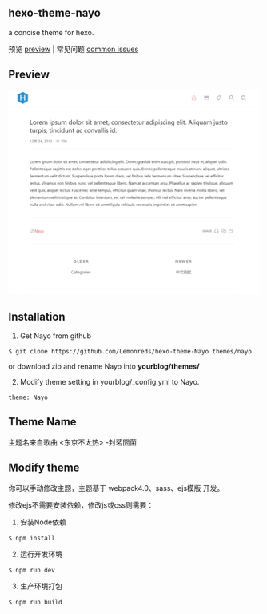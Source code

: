 ## hexo-theme-nayo

a concise theme for hexo.

预览 [preview](https://lemonreds.github.io/) | 常见问题 [common issues](https://lemonreds.github.io/2018/10/01/hexo-theme-nayo/) 

## Preview

![Where is my image?](https://github.com/Lemonreds/hexo-theme-nayo/blob/master/src/nayo.png)

## Installation 

1. Get Nayo from github 
```
$ git clone https://github.com/Lemonreds/hexo-theme-Nayo themes/nayo
```

or download zip and rename Nayo into **yourblog/themes/**  

2. Modify theme setting in yourblog/_config.yml to Nayo. 

```
theme: Nayo
```

## Theme Name 

主题名来自歌曲 <东京不太热> -封茗囧菌

## Modify theme 

你可以手动修改主题，主题基于 webpack4.0、sass、ejs模版 开发。

修改ejs不需要安装依赖，修改js或css则需要：

1. 安装Node依赖
```
$ npm install 
```

2. 运行开发环境
```
$ npm run dev
```

3. 生产环境打包
```
$ npm run build
```